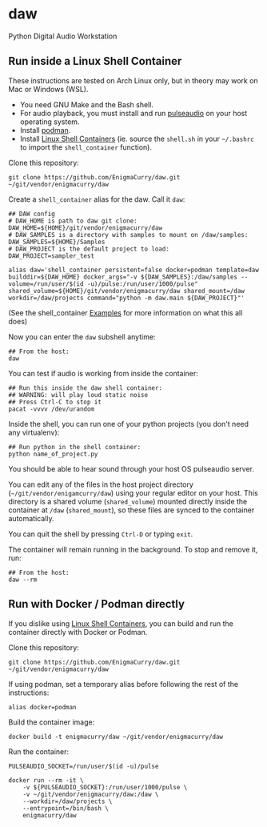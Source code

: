 # daw

Python Digital Audio Workstation

## Run inside a Linux Shell Container

These instructions are tested on Arch Linux only, but in theory may work on Mac
or Windows (WSL).

 * You need GNU Make and the Bash shell.
 * For audio playback, you must install and run
   [pulseaudio](https://www.freedesktop.org/wiki/Software/PulseAudio/) on your
   host operating system.
 * Install [podman](https://podman.io/getting-started/installation).
 * Install [Linux Shell
   Containers](https://github.com/EnigmaCurry/d.rymcg.tech/tree/master/_terminal/linux)
   (ie. source the `shell.sh` in your `~/.bashrc` to import the
   `shell_container` function).
   
Clone this repository:

```
git clone https://github.com/EnigmaCurry/daw.git ~/git/vendor/enigmacurry/daw
```
   
Create a `shell_container` alias for the daw. Call it `daw`:

```
## DAW config
# DAW_HOME is path to daw git clone:
DAW_HOME=${HOME}/git/vendor/enigmacurry/daw
# DAW_SAMPLES is a directory with samples to mount on /daw/samples:
DAW_SAMPLES=${HOME}/Samples
# DAW_PROJECT is the default project to load:
DAW_PROJECT=sampler_test

alias daw='shell_container persistent=false docker=podman template=daw builddir=${DAW_HOME} docker_args="-v ${DAW_SAMPLES}:/daw/samples --volume=/run/user/$(id -u)/pulse:/run/user/1000/pulse" shared_volume=${HOME}/git/vendor/enigmacurry/daw shared_mount=/daw workdir=/daw/projects command="python -m daw.main ${DAW_PROJECT}"'
```

(See the shell_container
[Examples](https://github.com/EnigmaCurry/d.rymcg.tech/tree/master/_terminal/linux#vendored-dockerfile-example)
for more information on what this all does)

Now you can enter the `daw` subshell anytime:

```
## From the host:
daw
```

You can test if audio is working from inside the container:

```
## Run this inside the daw shell container:
## WARNING: will play loud static noise
## Press Ctrl-C to stop it
pacat -vvvv /dev/urandom
```

Inside the shell, you can run one of your python projects (you don't need any
virtualenv):

```
## Run python in the shell container:
python name_of_project.py
```

You should be able to hear sound through your host OS pulseaudio server.

You can edit any of the files in the host project directory
(`~/git/vendor/enigamcurry/daw`) using your regular editor on your host. This
directory is a shared volume (`shared_volume`) mounted directly inside the
container at `/daw` (`shared_mount`), so these files are synced to the container
automatically.

You can quit the shell by pressing `Ctrl-D` or typing `exit`.

The container will remain running in the background. To stop and remove it, run:

```
## From the host:
daw --rm
```

## Run with Docker / Podman directly

If you dislike using [Linux Shell
   Containers](https://github.com/EnigmaCurry/d.rymcg.tech/tree/master/_terminal/linux),
   you can build and run the container directly with Docker or Podman.

Clone this repository:

```
git clone https://github.com/EnigmaCurry/daw.git ~/git/vendor/enigmacurry/daw
```

If using podman, set a temporary alias before following the rest of the
instructions:

```
alias docker=podman
```

Build the container image:

```
docker build -t enigmacurry/daw ~/git/vendor/enigmacurry/daw
```

Run the container:

```
PULSEAUDIO_SOCKET=/run/user/$(id -u)/pulse

docker run --rm -it \
    -v ${PULSEAUDIO_SOCKET}:/run/user/1000/pulse \
    -v ~/git/vendor/enigmacurry/daw:/daw \
    --workdir=/daw/projects \
    --entrypoint=/bin/bash \
    enigmacurry/daw
```

